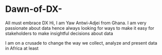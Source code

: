 # Dawn-of-DX-
All must embrace DX 
Hi, I am Yaw Antwi-Adjei from Ghana. I am very passionate about data hence always looking for ways to make it easy for stakeholders to make insightful decisions about data

I am on a crusade to change the way we collect, analyze and present data in Africa at least
